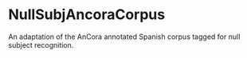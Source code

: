 # NullSubjAncoraCorpus
An adaptation of the AnCora annotated Spanish corpus tagged for null subject recognition.
